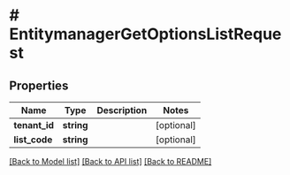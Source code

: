 # # EntitymanagerGetOptionsListRequest


## Properties


Name | Type | Description | Notes
------------ | ------------- | ------------- | -------------
**tenant_id**| **string** |   | [optional]
**list_code**| **string** |   | [optional]


[[Back to Model list]](../../README.md#models) [[Back to API list]](../../README.md#endpoints) [[Back to README]](../../README.md)